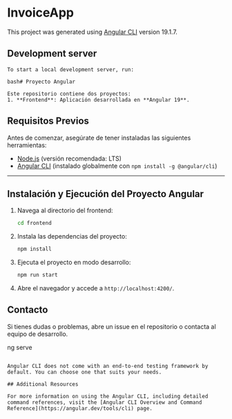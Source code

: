 # InvoiceApp

This project was generated using [Angular CLI](https://github.com/angular/angular-cli) version 19.1.7.

## Development server
````
To start a local development server, run:

bash# Proyecto Angular

Este repositorio contiene dos proyectos:
1. **Frontend**: Aplicación desarrollada en **Angular 19**.
````
## Requisitos Previos
Antes de comenzar, asegúrate de tener instaladas las siguientes herramientas:

- [Node.js](https://nodejs.org/) (versión recomendada: LTS)
- [Angular CLI](https://angular.io/cli) (instalado globalmente con `npm install -g @angular/cli`)

---

## Instalación y Ejecución del Proyecto Angular

1. Navega al directorio del frontend:
   ```sh
   cd frontend
   ```

2. Instala las dependencias del proyecto:
   ```sh
   npm install
   ```

3. Ejecuta el proyecto en modo desarrollo:
   ```sh
   npm run start
   ```

4. Abre el navegador y accede a `http://localhost:4200/`.

## Contacto
Si tienes dudas o problemas, abre un issue en el repositorio o contacta al equipo de desarrollo.


ng serve
```

Angular CLI does not come with an end-to-end testing framework by default. You can choose one that suits your needs.

## Additional Resources

For more information on using the Angular CLI, including detailed command references, visit the [Angular CLI Overview and Command Reference](https://angular.dev/tools/cli) page.
